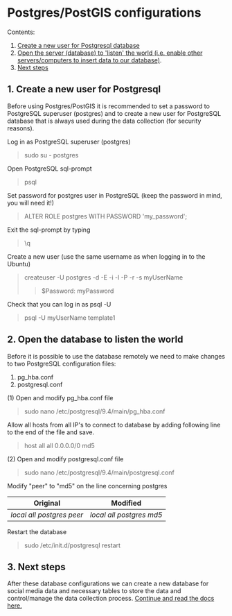 # Postgres/PostGIS configurations

Contents:

1. [Create a new user for Postgresql database](#1)
2. [Open the server (database) to 'listen' the world (i.e. enable other servers/computers to insert data to our database)](#2).
3. [Next steps](#3)

## <a name="1"><a/>1. Create a new user for Postgresql

Before using Postgres/PostGIS it is recommended to set a password to PostgreSQL superuser (postgres) and to create a new user for PostgreSQL database 
that is always used during the data collection (for security reasons).     

Log in as PostgreSQL superuser (postgres)

>   sudo su - postgres

Open PostgreSQL sql-prompt
>   psql

Set password for postgres user in PostgreSQL (keep the password in mind, you will need it!)
>   ALTER ROLE postgres WITH PASSWORD 'my_password';

Exit the sql-prompt by typing
>   \q 

Create a new user (use the same username as when logging in to the Ubuntu)
>   createuser -U postgres -d -E -i -l -P -r -s myUserName
>   >$Password: myPassword

Check that you can log in as psql -U <yourusername>
>   psql -U myUserName template1

## <a name="2"><a/>2. Open the database to listen the world
Before it is possible to use the database remotely we need to make changes to two PostgreSQL configuration files:
 1. pg_hba.conf 
 2. postgresql.conf
  

(1) Open and modify pg_hba.conf file
>   sudo nano /etc/postgresql/9.4/main/pg_hba.conf

Allow all hosts from all IP's to connect to database by adding following line to the end of the file and save.
>   host all all 0.0.0.0/0 md5
    

(2) Open and modify postgresql.conf file 
>   sudo nano /etc/postgresql/9.4/main/postgresql.conf

Modify "peer" to "md5" on the line concerning postgres

| Original | Modified |
|----------| ---------|
| _local   all   postgres   peer_ | _local   all   postgres   md5_ | 

Restart the database
>   sudo /etc/init.d/postgresql restart

## <a name="3"><a/>3. Next steps

After these database configurations we can create a new database for social media data and necessary tables to store the data and control/manage the data collection process. 
[Continue and read the docs here.](pgdb_management.md)  